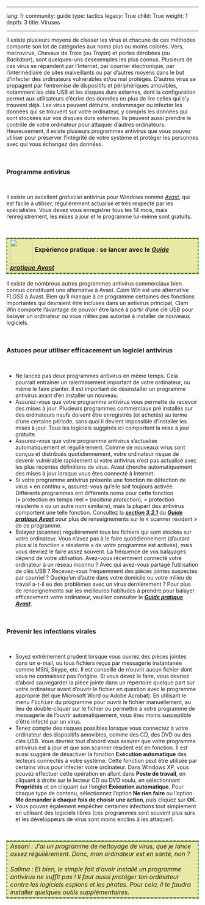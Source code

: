 

---

lang: fr
community: guide
type: tactics
legacy: True
child: True
weight: 1
depth: 3
title: Viruses

---

<p>Il existe plusieurs moyens de classer les virus et chacune de ces méthodes comporte son lot de catégories aux noms plus ou moins colorés. Vers, macrovirus, Chevaux de Troie (ou <i>Trojan</i>) et portes dérobées (ou <i>Backdoor</i>), sont quelques-uns desexemples les plus connus. Plusieurs de ces virus se répandent par l’Internet, par courrier électronique, par l’intermédiaire de sites malveillants ou par d’autres moyens dans le but d’infecter des ordinateurs vulnérables et/ou mal protégés. D’autres virus se propagent par l’entremise de dispositifs et périphériques amovibles, notamment les clés USB et les disques durs externes, dont la configuration permet aux utilisateurs d’écrire des données en plus de lire celles qui s’y trouvent déjà. Les virus peuvent détruire, endommager ou infecter les données qui se trouvent sur votre ordinateur, y compris les données qui sont stockées sur vos disques durs externes. Ils peuvent aussi prendre le contrôle de votre ordinateur pour attaquer d’autres ordinateurs. Heureusement, il existe plusieurs programmes antivirus que vous pouvez utiliser pour préserver l’intégrité de votre système et protéger les personnes avec qui vous échangez des données.</p>

<p>&nbsp;</p>

<h3>Programme antivirus</h3>

<p>&nbsp;</p>

<p>Il existe un excellent <a title="Avast"><i>gratuiciel</i></a> antivirus pour Windows nommé <a href="glossaire#Avast" title="Avast"><i>Avast</i></a>, qui est facile à utiliser, régulièrement actualisé et très respecté par les spécialistes. Vous devez vous enregistrer tous les 14 mois, mais l’enregistrement, les mises à jour et le programme lui-même sont gratuits.</p>

<p>&nbsp;</p>

<table cellpadding="5" cellspacing="0" style="border: 2pt dashed #008000; background-color: #e9e8a4">
	<tbody>
		<tr>
			<td><img align="middle" height="63" src="/sites/securitybkp.ngoinabox.org/files/u9/hand_web_trans.png" width="60" /> <b>Expérience pratique&nbsp;: se lancer avec le </b> <i><a href="avast_principale"><b>Guide pratique Avast</b></a></i></td>
		</tr>
	</tbody>
</table>

<p>Il existe de nombreux autres programmes antivirus commerciaux bien connus constituant une alternative à Avast. <a title="ClamWin"><i>Clam Win</i></a> est une alternative <a title="FLOSS"><i>FLOSS</i></a> à Avast. Bien qu’il manque à ce programme certaines des fonctions importantes qui devraient être incluses dans un antivirus principal, Clam Win comporte l’avantage de pouvoir être lancé à partir d’une clé USB pour balayer un ordinateur où vous n’êtes pas autorisé à installer de nouveaux logiciels.</p>

<p>&nbsp;</p>

<h3>Astuces pour utiliser efficacement un logiciel antivirus</h3>

<p>&nbsp;</p>

<ul>
	<li>Ne lancez pas deux programmes antivirus en même temps. Cela pourrait entraîner un ralentissement important de votre ordinateur, ou même le faire planter. Il est important de désinstaller un programme antivirus avant d’en installer un nouveau.</li>
	<li>Assurez-vous que votre programme antivirus vous permette de recevoir des mises à jour. Plusieurs programmes commerciaux pré installés sur des ordinateurs neufs doivent être enregistrés (et achetés) au terme d’une certaine période, sans quoi il devient impossible d’installer les mises à jour. Tous les logiciels suggérés ici comportent la mise à jour gratuite.</li>
	<li>Assurez-vous que votre programme antivirus s’actualise automatiquement et régulièrement. Comme de nouveaux virus sont conçus et distribués quotidiennement, votre ordinateur risque de devenir vulnérable rapidement si votre antivirus n’est pas actualisé avec les plus récentes définitions de virus. Avast cherche automatiquement des mises à jour lorsque vous êtes connecté à Internet.</li>
	<li>Si votre programme antivirus présente une fonction de détection de virus «&nbsp;en continu&nbsp;», assurez-vous qu’elle soit toujours activée. Différents programmes ont différents noms pour cette fonction («&nbsp;protection en temps réel&nbsp;» (<i>realtime protection</i>), «&nbsp;protection résidente&nbsp;» ou un autre nom similaire), mais la plupart des antivirus comportent une telle fonction. Consultez la <a href="avast_utiliser#Section_3.2.1"><i><b>section 3.2.1</b></i></a> du <a href="avast_principale" title="Guide pratique Avast"><i><b> Guide pratique Avast</b></i></a> pour plus de renseignements sur le «&nbsp;scanner résident&nbsp;» de ce programme.</li>
	<li>Balayez (scannez) régulièrement tous les fichiers qui sont stockés sur votre ordinateur. Vous n’avez pas à le faire quotidiennement (d’autant plus si la fonction «&nbsp;résidente&nbsp;» de votre programme est activée), mais vous devriez le faire assez souvent. La fréquence de vos balayages dépend de votre utilisation. Avez-vous récemment connecté votre ordinateur à un réseau inconnu&nbsp;? Avec qui avez-vous partagé l’utilisation de clés USB&nbsp;? Recevez-vous fréquemment des pièces jointes suspectes par courriel&nbsp;? Quelqu’un d’autre dans votre domicile ou votre milieu de travail a-t-il eu des problèmes avec un virus dernièrement&nbsp;? Pour plus de renseignements sur les meilleures habitudes à prendre pour balayer efficacement votre ordinateur, veuillez consulter le <a href="avast_principale" title="Guide pratique Avast"><i><b> Guide pratique Avast</b></i></a>.</li>
</ul>

<p>&nbsp;</p>

<h3>Prévenir les infections virales</h3>

<p>&nbsp;</p>

<ul>
	<li>Soyez extrêmement prudent lorsque vous ouvrez des pièces jointes dans un e-mail, ou tous fichiers reçus par messagerie instantanée comme MSN, Skype, etc. Il est conseillé de n’ouvrir aucun fichier dont vous ne connaissez pas l’origine. Si vous devez le faire, vous devriez d’abord sauvegarder la pièce jointe dans un répertoire quelque part sur votre ordinateur avant d’ouvrir le fichier en question avec le programme approprié (tel que Microsoft Word ou Adobe Acrobat). En utilisant le menu <kbd>Fichier</kbd> du programme pour ouvrir le fichier manuellement, au lieu de double-cliquer sur le fichier ou permettre à votre programme de messagerie de l’ouvrir automatiquement, vous êtes moins susceptible d’être infecté par un virus.</li>
	<li>Tenez compte des risques possibles lorsque vous connectez à votre ordinateur des dispositifs amovibles, comme des CD, des DVD ou des clés USB. Vous devriez tout d’abord vous assurer que votre programme antivirus est à jour et que son scanner résident est en fonction. Il est aussi suggéré de désactiver la fonction <b>Exécution automatique</b> des lecteurs connectés à votre système. Cette fonction peut être utilisée par certains virus pour infecter votre ordinateur. Dans Windows XP, vous pouvez effectuer cette opération en allant dans <b>Poste de travail</b>, en cliquant à droite sur le lecteur CD ou DVD voulu, en sélectionnant <b>Propriétés</b> et en cliquant sur l’onglet <b>Exécution automatique</b>. Pour chaque type de contenu, sélectionnez l’option <b>Ne rien faire</b> ou l’option <b>Me demander à chaque fois de choisir une action</b>, puis cliquez sur <b>OK</b>.</li>
	<li>Vous pouvez également empêcher certaines infections tout simplement en utilisant des logiciels libres (ces programmes sont souvent plus sûrs et les développeurs de virus sont moins enclins à les attaquer).</li>
</ul>

<p>&nbsp;</p>

<table cellpadding="5" cellspacing="0" style="border: 2pt dashed #008000; background-color: #e9e8a4">
	<tbody>
		<tr>
			<td><i>Assani&nbsp;: J’ai un programme de nettoyage de virus, que je lance assez régulièrement. Donc, mon ordinateur est en santé, non&nbsp;? </i><br />
			<br />
			<i>Salima&nbsp;: Et bien, le simple fait d’avoir installé un programme antivirus ne suffit pas&nbsp;! Il faut aussi protéger ton ordinateur contre les logiciels espions et les pirates. Pour cela, il te faudra installer quelques outils supplémentaires.</i></td>
		</tr>
	</tbody>
</table>


